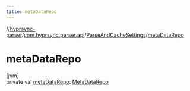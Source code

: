 ```yaml
---
title: metaDataRepo
---
```

//[hyprsync-parser](../../../index.html)/[com.hyprsync.parser.api](../index.html)/[ParseAndCacheSettings](index.html)/[metaDataRepo](meta-data-repo.html)



# metaDataRepo



[jvm]\
private val [metaDataRepo](meta-data-repo.html): [MetaDataRepo](../../com.hyprsync.parser.repo.metaData/-meta-data-repo/index.html)



